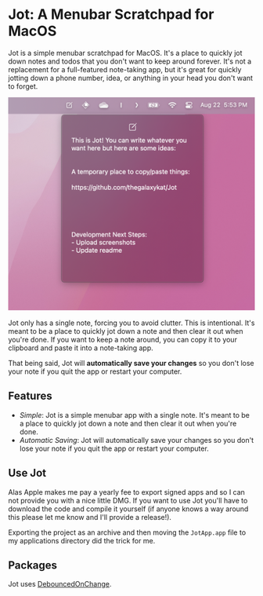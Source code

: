 # Jot: A Menubar Scratchpad for MacOS

Jot is a simple menubar scratchpad for MacOS. It's a place to quickly jot down notes and todos that you don't want to keep around forever. It's not a replacement for a full-featured note-taking app, but it's great for quickly jotting down a phone number, idea, or anything in your head you don't want to forget.

![Jot Screenshot](JotScreenShot.png)

Jot only has a single note, forcing you to avoid clutter. This is intentional. It's meant to be a place to quickly jot down a note and then clear it out when you're done. If you want to keep a note around, you can copy it to your clipboard and paste it into a note-taking app.

That being said, Jot will **automatically save your changes** so you don't lose your note if you quit the app or restart your computer.


## Features

- *Simple*: Jot is a simple menubar app with a single note. It's meant to be a place to quickly jot down a note and then clear it out when you're done.
- *Automatic Saving*: Jot will automatically save your changes so you don't lose your note if you quit the app or restart your computer.


## Use Jot

Alas Apple makes me pay a yearly fee to export signed apps and so I can not provide you with a nice little DMG. If you want to use Jot you'll have to download the code and compile it yourself (if anyone knows a way around this please let me know and I'll provide a release!). 

Exporting the project as an archive and then moving the `JotApp.app` file to my applications directory did the trick for me.


## Packages

Jot uses [DebouncedOnChange](https://github.com/Tunous/DebouncedOnChange).
